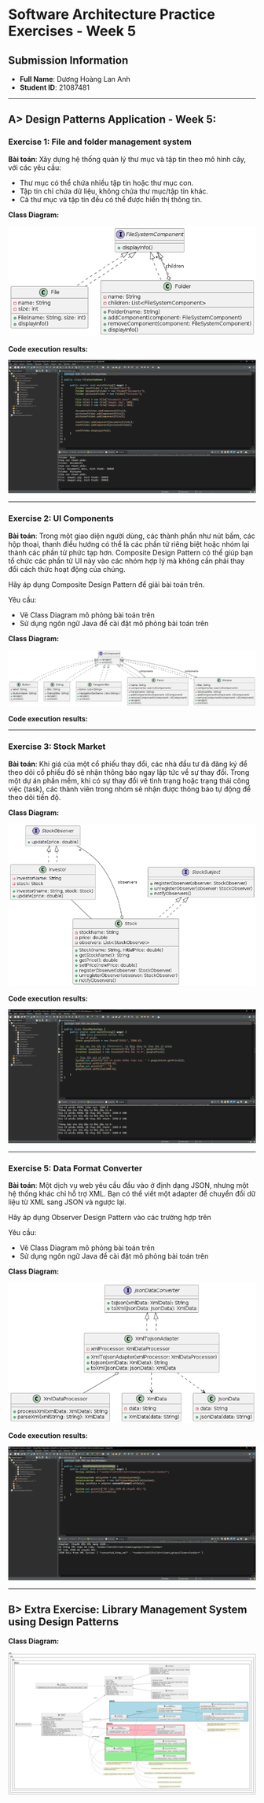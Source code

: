 # Software Architecture Practice Exercises - Week 5

## Submission Information

- **Full Name**: Dương Hoàng Lan Anh
- **Student ID**: 21087481

---

## A> Design Patterns Application - Week 5:

### Exercise 1: File and folder management system

**Bài toán**: Xây dựng hệ thống quản lý thư mục và tập tin theo mô hình cây, với các yêu cầu:

- Thư mục có thể chứa nhiều tập tin hoặc thư mục con.
- Tập tin chỉ chứa dữ liệu, không chứa thư mục/tập tin khác.
- Cả thư mục và tập tin đều có thể được hiển thị thông tin.

**Class Diagram:**

![File System UML](proof_images/Exercise01_FileSystem_ClassDiagram.png)

**Code execution results:**

![File System Demo](proof_images/Exercise01_FileSystemDemo.png)

---

### Exercise 2: UI Components

**Bài toán**:
Trong một giao diện người dùng, các thành phần như nút bấm, các hộp thoại, thanh điều hướng có thể là các phần tử riêng biệt hoặc nhóm lại thành các phần tử phức tạp hơn.
Composite Design Pattern có thể giúp bạn tổ chức các phần tử UI này vào các nhóm hợp lý mà không cần phải thay đổi cách thức hoạt động của chúng.

Hãy áp dụng Composite Design Pattern để giải bài toán trên.

Yêu cầu:
  - Vẽ Class Diagram mô phỏng bài toán trên
  - Sử dụng ngôn ngữ Java để cài đặt mô phỏng bài toán trên

**Class Diagram:**

![UI Components](proof_images/Exercise02_UIComponents_ClassDiagram.png)

**Code execution results:**

---

### Exercise 3: Stock Market

**Bài toán**:
Khi giá của một cổ phiếu thay đổi, các nhà đầu tư đã đăng ký để theo dõi cổ phiếu đó sẽ nhận thông báo ngay lập tức về sự thay đổi.
Trong một dự án phần mềm, khi có sự thay đổi về tình trạng hoặc trạng thái công việc (task), các thành viên trong nhóm sẽ nhận được thông báo tự động để theo dõi tiến độ.

**Class Diagram:**

![Stock Market UML](proof_images/Exercise03_StockMarket_ClassDiagram.png)

**Code execution results:**

![Stock Market Demo](proof_images/Exercise02_StockMarketDemo.png)

---

### Exercise 5: Data Format Converter

**Bài toán**:
Một dịch vụ web yêu cầu đầu vào ở định dạng JSON, nhưng một hệ thống khác chỉ hỗ trợ XML. Bạn có thể viết một adapter để chuyển đổi dữ liệu từ XML sang JSON và ngược lại.

Hãy áp dụng Observer Design Pattern vào các trường hợp trên

Yêu cầu:
  - Vẽ Class Diagram mô phỏng bài toán trên
  - Sử dụng ngôn ngữ Java để cài đặt mô phỏng bài toán trên

**Class Diagram:**

![XML JSON Converter UML](proof_images/Exercise05_DataFormatConverter_ClassDiagram.png)

**Code execution results:**

![XML JSON Converter Demo](proof_images/Exercise05_DataFormatConverterDemo.png)

---

## B> Extra Exercise: Library Management System using Design Patterns

**Class Diagram:**

![Library Management UML](proof_images/LibraryManagementSystem_UMLDiagram.png)

